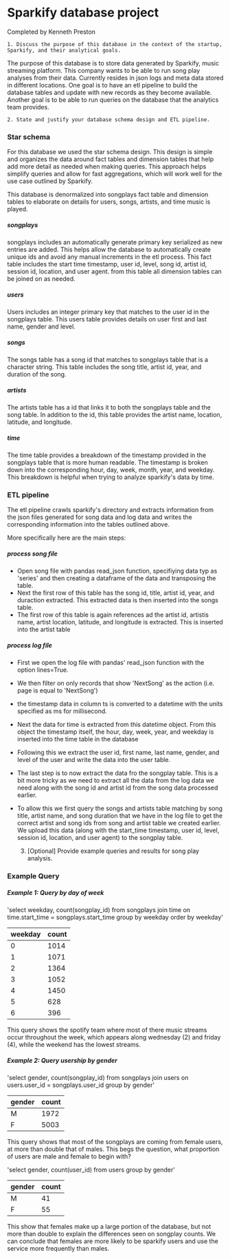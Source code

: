 # Sparkify database project
Completed by Kenneth Preston

    1. Discuss the purpose of this database in the context of the startup, Sparkify, and their analytical goals.

The purpose of this database is to store data generated by Sparkify, music streaming platform. This company wants to be able to run song play analyses from their data. Currently resides in json logs and meta data stored in different locations. One goal is to have an etl pipeline to build the database tables and update with new records as they become available. Another goal is to be able to run queries on the database that the analytics team provides.

    2. State and justify your database schema design and ETL pipeline.

### Star schema 

For this database we used the star schema design. This design is simple and organizes the data around fact tables and dimension tables that help add more detail as needed when making queries. This approach helps simplify queries and allow for fast aggregations, which will work well for the use case outlined by Sparkify. 

This database is denormalized into songplays fact table and dimension tables to elaborate on details for users, songs, artists, and time music is played.

##### songplays
songplays includes an automatically generate primary key serialized as new entries are added. This helps allow the database to automatically create unique ids and avoid any manual increments in the etl process. This fact table includes the start time timestamp, user id, level, song id, artist id, session id, location, and user agent. from this table all dimension tables can be joined on as needed.

##### users
Users includes an integer primary key that matches to the user id in the songplays table. This users table provides details on user first and last name, gender and level.

##### songs
The songs table has a song id that matches to songplays table that is a character string. This table includes the song title, artist id, year, and duration of the song.

##### artists
The artists table has a id that links it to both the songplays table and the song table. In addition to the id, this table provides the artist name, location, latitude, and longitude.

##### time
The time table provides a breakdown of the timestamp provided in the songplays table that is more human readable. The timestamp is broken down into the corresponding hour, day, week, month, year, and weekday. This breakdown is helpful when trying to analyze sparkify's data by time.


### ETL pipeline

The etl pipeline crawls sparkify's directory and extracts information from the json files generated for song data and log data and writes the corresponding information into the tables outlined above. 

More specifically here are the main steps:

##### process song file
*   Open song file with pandas read_json function, specifiying data typ as 'series' and then creating a dataframe of the data and transposing the table.
*   Next the first row of this table has the song id, title, artist id, year, and duraction extracted. This extracted data is then inserted into the songs table.
*   The first row of this table is again references ad the artist id, artistis name, artist location, latitude, and longitude is extracted. This is inserted into the artist table
    
##### process log file
*   First we open the log file with pandas' read_json function with the option lines=True. 
*   We then filter on only records that show 'NextSong' as the action (i.e. page is equal to 'NextSong')
*   the timestamp data in column ts is converted to a datetime with the units specified as ms for millisecond.
*   Next the data for time is extracted from this datetime object. From this object the timestamp itself, the hour, day, week, year, and weekday is inserted into the time table in the database
*   Following this we extract the user id, first name, last name, gender, and level of the user and write the data into the user table.
*   The last step is to now extract the data fro the songplay table. This is a bit more tricky as we need to extract all the data from the log data we need along with the song id and artist id from the song data processed earlier.
*   To allow this we first query the songs and artists table matching by song title, artist name, and song duration that we have in the log file to get the correct artist and song ids from song and artist table we created earlier. We upload this data (along with the start_time timestamp, user id, level, session id, location, and user agent) to the songplay table.


    3. [Optional] Provide example queries and results for song play analysis.
    

### Example Query

##### Example 1: Query by day of week

'select weekday, count(songplay_id) from songplays join time on time.start_time = songplays.start_time group by weekday order by weekday'

| weekday  | count  |
|---|---|
|  0 | 1014  |  
|  1 | 1071  |   
|  2 | 1364  |  
|  3 | 1052  |   
|  4 | 1450  |  
|  5 | 628  |   
|  6 | 396  |  

This query shows the spotify team where most of there music streams occur throughout the week, which appears along wednesday (2) and friday (4), while the weekend has the lowest streams.

##### Example 2: Query usership by gender

'select gender, count(songplay_id) from songplays join users on users.user_id = songplays.user_id group by gender'

| gender  | count  |
|---|---|
|  M | 1972  |  
|  F | 5003  |   

This query shows that most of the songplays are coming from female users, at more than double that of males. This begs the question, what proportion of users are male and female to begin with?

'select gender, count(user_id) from users group by gender'

| gender  | count  |
|---|---|
| M  | 41  |
| F  | 55  |

This show that females make up a large portion of the database, but not more than double to explain the differences seen on songplay counts. We can conclude that females are more likely to be sparkify users and use the service more frequently than males.
